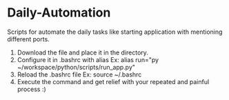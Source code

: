 # Daily-Automation
Scripts for automate the daily tasks like starting application with mentioning different ports.

1) Download the file and place it in the directory.
2) Configure it in .bashrc with alias Ex: alias run="py ~/workspace/python/scripts/run_app.py"
3) Reload the .bashrc file Ex: source ~/.bashrc
4) Execute the command and get relief with your repeated and painful process :)
